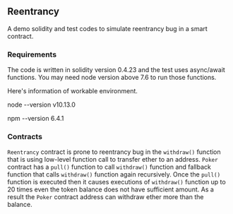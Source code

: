 ## Reentrancy
A demo solidity and test codes to simulate reentrancy bug in a smart contract.
### Requirements
The code is written in solidity version 0.4.23 and the test uses async/await functions.
You may need node version above 7.6 to run those functions.

Here's information of workable environment.

node --version
v10.13.0

npm --version
6.4.1
### Contracts
`Reentrancy` contract is prone to reentrancy bug in the `withdraw()` function that is using low-level function call to transfer ether to an address. `Poker` contract has a `pull()` function to call `withdraw()` function and fallback function that calls `withdraw()` function again recursively. Once the `pull()` function is executed then it causes executions of `withdraw()` function up to 20 times even the token balance does not have sufficient amount. As a result the `Poker` contract address can withdraw ether more than the balance.
